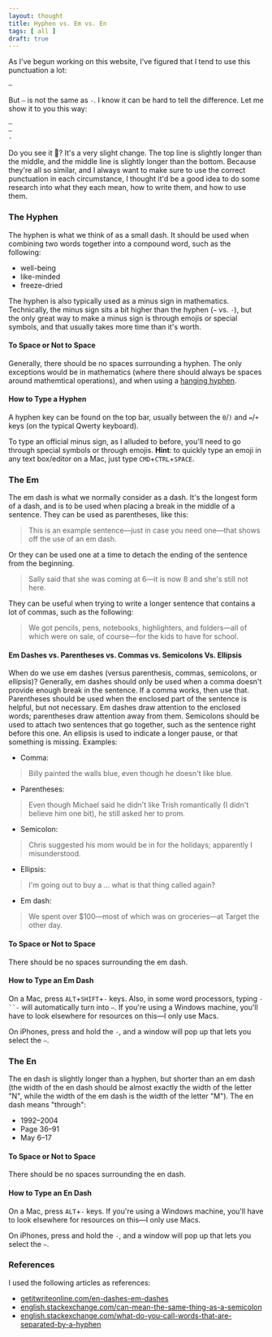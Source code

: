 ```yaml
---
layout: thought
title: Hyphen vs. Em vs. En
tags: [ all ]
draft: true
---
```


As I've begun working on this website, I've figured that I tend to use this punctuation a lot:
```
—
```

But `—` is not the same as `-`. I know it can be hard to tell the difference. Let me show it to you this way:
```
—
–
-
```

Do you see it 👀? It's a very slight change. The top line is slightly longer than the middle, and the middle line is slightly longer than the bottom. Because they're all so similar, and I always want to make sure to use the correct punctuation in each circumstance, I thought it'd be a good idea to do some research into what they each mean, how to write them, and how to use them.

### The Hyphen
The hyphen is what we think of as a small dash. It should be used when combining two words together into a compound word, such as the following:
* well-being
* like-minded
* freeze-dried

The hyphen is also typically used as a minus sign in mathematics. Technically, the minus sign sits a bit higher than the hyphen (`−` vs. `-`), but the only great way to make a minus sign is through emojis or special symbols, and that usually takes more time than it's worth.

#### To Space or Not to Space
Generally, there should be no spaces surrounding a hyphen. The only exceptions would be in mathematics (where there should always be spaces around mathemtical operations), and when using a [hanging hyphen](https://en.wikipedia.org/wiki/Hyphen#Suspended_hyphens).

#### How to Type a Hyphen
A hyphen key can be found on the top bar, usually between the `0`/`)` and `=`/`+` keys (on the typical Qwerty keyboard).

To type an official minus sign, as I alluded to before, you'll need to go through special symbols or through emojis. **Hint**: to quickly type an emoji in any text box/editor on a Mac, just type `CMD`+`CTRL`+`SPACE`.

### The Em
The em dash is what we normally consider as a dash. It's the longest form of a dash, and is to be used when placing a break in the middle of a sentence. They can be used as parentheses, like this:
> This is an example sentence—just in case you need one—that shows off the use of an em dash.

Or they can be used one at a time to detach the ending of the sentence from the beginning.
> Sally said that she was coming at 6—it is now 8 and she's still not here.

They can be useful when trying to write a longer sentence that contains a lot of commas, such as the following:
> We got pencils, pens, notebooks, highlighters, and folders—all of which were on sale, of course—for the kids to have for school.

#### Em Dashes vs. Parentheses vs. Commas vs. Semicolons Vs. Ellipsis
When do we use em dashes (versus parenthesis, commas, semicolons, or ellipsis)? Generally, em dashes should only be used when a comma doesn't provide enough break in the sentence. If a comma works, then use that. Parentheses should be used when the enclosed part of the sentence is helpful, but not necessary. Em dashes draw attention to the enclosed words; parentheses draw attention away from them. Semicolons should be used to attach two sentences that go together, such as the sentence right before this one. An ellipsis is used to indicate a longer pause, or that something is missing. Examples:
* Comma:
> Billy painted the walls blue, even though he doesn't like blue.
* Parentheses:
> Even though Michael said he didn't like Trish romantically (I didn't believe him one bit), he still asked her to prom.
* Semicolon:
> Chris suggested his mom would be in for the holidays; apparently I misunderstood.
* Ellipsis:
> I'm going out to buy a ... what is that thing called again?
* Em dash:
> We spent over $100—most of which was on groceries—at Target the other day.

#### To Space or Not to Space
There should be no spaces surrounding the em dash.

#### How to Type an Em Dash
On a Mac, press `ALT`+`SHIFT`+`-` keys. Also, in some word processors, typing `-``-` will automatically turn into `—`. If you're using a Windows machine, you'll have to look elsewhere for resources on this—I only use Macs.

On iPhones, press and hold the `-`, and a window will pop up that lets you select the `—`.

### The En
The en dash is slightly longer than a hyphen, but shorter than an em dash (the width of the en dash should be almost exactly the width of the letter "N", while the width of the em dash is the width of the letter "M"). The en dash means "through":
* 1992–2004
* Page 36–91
* May 6–17

#### To Space or Not to Space
There should be no spaces surrounding the en dash.

#### How to Type an En Dash
On a Mac, press `ALT`+`-` keys. If you're using a Windows machine, you'll have to look elsewhere for resources on this—I only use Macs.

On iPhones, press and hold the `-`, and a window will pop up that lets you select the `–`.

### References
I used the following articles as references:
* [getitwriteonline.com/en-dashes-em-dashes](https://getitwriteonline.com/articles/en-dashes-em-dashes/)
* [english.stackexchange.com/can-mean-the-same-thing-as-a-semicolon](https://english.stackexchange.com/questions/20198/can-mean-the-same-thing-as-a-semicolon)
* [english.stackexchange.com/what-do-you-call-words-that-are-separated-by-a-hyphen](https://english.stackexchange.com/questions/13855/what-do-you-call-words-that-are-separated-by-a-hyphen)
